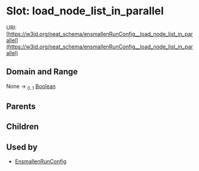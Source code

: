 
# Slot: load_node_list_in_parallel




URI: [https://w3id.org/neat_schema/ensmallenRunConfig__load_node_list_in_parallel](https://w3id.org/neat_schema/ensmallenRunConfig__load_node_list_in_parallel)


## Domain and Range

None &#8594;  <sub>0..1</sub> [Boolean](types/Boolean.md)

## Parents


## Children


## Used by

 * [EnsmallenRunConfig](EnsmallenRunConfig.md)
